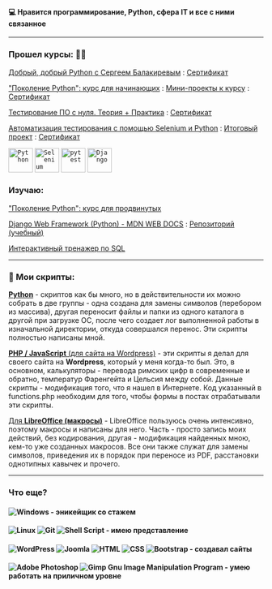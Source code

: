 #### :computer: Нравится программирование, Python, сфера IT и все с ними связанное
---
### Прошел курсы: :man_student:

[Добрый, добрый Python с Сергеем Балакиревым](https://stepik.org/course/100707/) : [Сертификат](https://stepik.org/cert/2528898)

["Поколение Python": курс для начинающих](https://stepik.org/course/58852) : [Мини-проекты к курсу](https://github.com/albusD0/BEEGEEK/tree/main/course_1_for_beginners) : [Сертификат](https://stepik.org/cert/2491970)

[Тестирование ПО с нуля. Теория + Практика](https://github.com/albusD0/Software-Testing-From-Scratch/tree/main) : [Сертификат](https://stepik.org/cert/2355954)

[Автоматизация тестирования с помощью Selenium и Python](https://stepik.org/course/575) : [Итоговый проект](https://github.com/albusD0/stepik_auto_tests_course/tree/main/learning_page_object_model) : [Сертификат](https://stepik.org/cert/2505453)

<div >
	<code><img width="48" src="https://user-images.githubusercontent.com/25181517/183423507-c056a6f9-1ba8-4312-a350-19bcbc5a8697.png" alt="Python" title="Python"/></code>
	<code><img width="48" src="https://user-images.githubusercontent.com/25181517/184103699-d1b83c07-2d83-4d99-9a1e-83bd89e08117.png" alt="Selenium" title="Selenium"/></code>
	<code><img width="48" src="https://user-images.githubusercontent.com/25181517/184117132-9e89a93b-65fb-47c3-91e7-7d0f99e7c066.png" alt="pytest" title="pytest"/></code>
	<code><img width="48" src="https://github.com/marwin1991/profile-technology-icons/assets/62091613/9bf5650b-e534-4eae-8a26-8379d076f3b4" alt="Django" title="Django"/></code>
</div>

### Изучаю: 

["Поколение Python": курс для продвинутых](https://stepik.org/course/68343)

[Django Web Framework (Python) - MDN WEB DOCS](https://developer.mozilla.org/en-US/docs/Learn/Server-side/Django) : [Репозиторий (учебный)](https://github.com/albusD0/local_library_mdn_django)

[Интерактивный тренажер по SQL](https://stepik.org/course/63054/syllabus)

---

### :floppy_disk: Мои скрипты:

[**Python**](https://github.com/albusD0/my_python_scripts)
    - скриптов как бы много, но в действительности их можно собрать в две группы - одна создана для замены символов (перебором из массива), другая переносит файлы и папки из одного каталога в другой при загрузке ОС, после чего создает лог выполненной работы в изначальной директории, откуда совершался перенос. Эти скрипты полностью написаны мной.

[**PHP / JavaScript** (для сайта на Wordpress)](https://github.com/albusD0/wordpress_scripts_modified_by_me_4_dajuspravku)
    - эти скрипты я делал для своего сайта на **Wordpress**, который у меня когда-то был. Это, в основном, калькуляторы - перевода римских цифр в современные и обратно, температур Фаренгейта и Цельсия между собой. Данные скрипты - модификация того, что я нашел в Интернете. Код указанный в functions.php необходим для того, чтобы формы в постах отрабатывали эти скрипты.

[Для **LibreOffice (макросы)**](https://github.com/albusD0/my_vbs_scripts_4_libreoffice)
    - LibreOffice пользуюсь очень интенсивно, поэтому макросы и написаны для него. Часть - просто запись моих действий, без кодирования, другая - модификация найденных мною, кем-то уже созданных макросов. Все они также служат для замены символов, приведения их в порядок при переносе из PDF, расстановки однотипных кавычек и прочего.

---

### Что еще?
#### ![Windows](https://img.shields.io/badge/Windows-0078D6?style=for-the-badge&logo=windows&logoColor=white) - эникейщик со стажем

#### ![Linux](https://img.shields.io/badge/Linux-FCC624?style=for-the-badge&logo=linux&logoColor=black) ![Git](https://img.shields.io/badge/git-%23F05033.svg?style=for-the-badge&logo=git&logoColor=white) ![Shell Script](https://img.shields.io/badge/shell_script-%23121011.svg?style=for-the-badge&logo=gnu-bash&logoColor=white) - имею представление

#### ![WordPress](https://img.shields.io/badge/WordPress-%23117AC9.svg?style=for-the-badge&logo=WordPress&logoColor=white)    ![Joomla](https://img.shields.io/badge/joomla-%235091CD.svg?style=for-the-badge&logo=joomla&logoColor=white)    ![HTML](https://img.shields.io/badge/html-%23E34F26.svg?style=for-the-badge&logo=html&logoColor=white)    ![CSS](https://img.shields.io/badge/css-%231572B6.svg?style=for-the-badge&logo=css&logoColor=white)    ![Bootstrap](https://img.shields.io/badge/bootstrap-%238511FA.svg?style=for-the-badge&logo=bootstrap&logoColor=white) - создавал сайты

#### ![Adobe Photoshop](https://img.shields.io/badge/adobe%20photoshop-%2331A8FF.svg?style=for-the-badge&logo=adobe%20photoshop&logoColor=white)    ![Gimp Gnu Image Manipulation Program](https://img.shields.io/badge/Gimp-657D8B?style=for-the-badge&logo=gimp&logoColor=FFFFFF) - умею работать на приличном уровне
